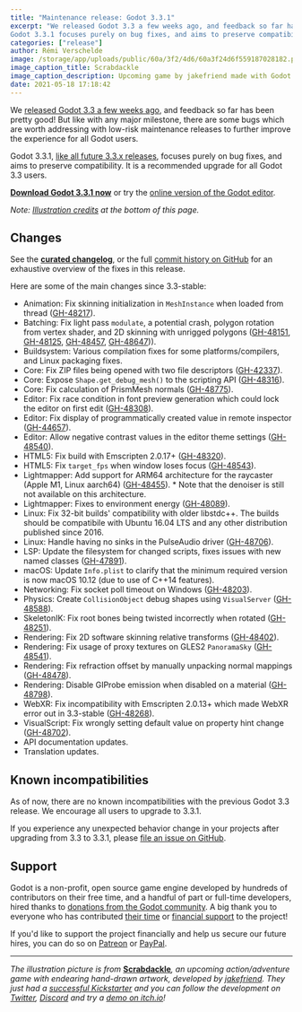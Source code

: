 ```yaml
---
title: "Maintenance release: Godot 3.3.1"
excerpt: "We released Godot 3.3 a few weeks ago, and feedback so far has been pretty good! But like with any major milestone, there are some bugs which are worth addressing with low-risk maintenance releases to further improve the experience for all Godot users.
Godot 3.3.1 focuses purely on bug fixes, and aims to preserve compatibility."
categories: ["release"]
author: Rémi Verschelde
image: /storage/app/uploads/public/60a/3f2/4d6/60a3f24d6f559187028182.png
image_caption_title: Scrabdackle 
image_caption_description: Upcoming game by jakefriend made with Godot Engine
date: 2021-05-18 17:18:42
---
```


We [released Godot 3.3 a few weeks ago](/article/godot-3-3-has-arrived), and feedback so far has been pretty good! But like with any major milestone, there are some bugs which are worth addressing with low-risk maintenance releases to further improve the experience for all Godot users.

Godot 3.3.1, [like all future 3.3.x releases](https://docs.godotengine.org/en/3.3/about/release_policy.html), focuses purely on bug fixes, and aims to preserve compatibility. It is a recommended upgrade for all Godot 3.3 users.

[**Download Godot 3.3.1 now**](/download) or try the [online version of the Godot editor](https://editor.godotengine.org/3.3.1.stable/).

*Note: [Illustration credits](#credits) at the bottom of this page.*

## Changes

See the [**curated changelog**](https://github.com/godotengine/godot/blob/3.3.1-stable/CHANGELOG.md), or the full [commit history on GitHub](https://github.com/godotengine/godot/compare/3.3-stable...3.3.1-stable) for an exhaustive overview of the fixes in this release.

Here are some of the main changes since 3.3-stable:

- Animation: Fix skinning initialization in `MeshInstance` when loaded from thread ([GH-48217](https://github.com/godotengine/godot/pull/48217)).
- Batching: Fix light pass `modulate`, a potential crash, polygon rotation from vertex shader, and 2D skinning with unrigged polygons ([GH-48151](https://github.com/godotengine/godot/pull/48151), [GH-48125](https://github.com/godotengine/godot/pull/48125), [GH-48457](https://github.com/godotengine/godot/pull/48457), [GH-48647](https://github.com/godotengine/godot/pull/48647))).
- Buildsystem: Various compilation fixes for some platforms/compilers, and Linux packaging fixes.
- Core: Fix ZIP files being opened with two file descriptors ([GH-42337](https://github.com/godotengine/godot/pull/42337)).
- Core: Expose `Shape.get_debug_mesh()` to the scripting API ([GH-48316](https://github.com/godotengine/godot/pull/48316)).
- Core: Fix calculation of PrismMesh normals ([GH-48775](https://github.com/godotengine/godot/pull/48775)).
- Editor: Fix race condition in font preview generation which could lock the editor on first edit ([GH-48308](https://github.com/godotengine/godot/pull/48308)).
- Editor: Fix display of programmatically created value in remote inspector ([GH-44657](https://github.com/godotengine/godot/pull/44657)).
- Editor: Allow negative contrast values in the editor theme settings ([GH-48540](https://github.com/godotengine/godot/pull/48540)).
- HTML5: Fix build with Emscripten 2.0.17+ ([GH-48320](https://github.com/godotengine/godot/pull/48320)).
- HTML5: Fix `target_fps` when window loses focus ([GH-48543](https://github.com/godotengine/godot/pull/48543)).
- Lightmapper: Add support for ARM64 architecture for the raycaster (Apple M1, Linux aarch64) ([GH-48455](https://github.com/godotengine/godot/pull/48455)).
      * Note that the denoiser is still not available on this architecture.
- Lightmapper: Fixes to environment energy ([GH-48089](https://github.com/godotengine/godot/pull/48089)).
- Linux: Fix 32-bit builds' compatibility with older libstdc++. The builds should be compatibile with Ubuntu 16.04 LTS and any other distribution published since 2016.
- Linux: Handle having no sinks in the PulseAudio driver ([GH-48706](https://github.com/godotengine/godot/pull/48706)).
- LSP: Update the filesystem for changed scripts, fixes issues with new named classes ([GH-47891](https://github.com/godotengine/godot/pull/47891)).
- macOS: Update `Info.plist` to clarify that the minimum required version is now macOS 10.12 (due to use of C++14 features).
- Networking: Fix socket poll timeout on Windows ([GH-48203](https://github.com/godotengine/godot/pull/48203)).
- Physics: Create `CollisionObject` debug shapes using `VisualServer` ([GH-48588](https://github.com/godotengine/godot/pull/48588)).
- SkeletonIK: Fix root bones being twisted incorrectly when rotated ([GH-48251](https://github.com/godotengine/godot/pull/48251)).
- Rendering: Fix 2D software skinning relative transforms ([GH-48402](https://github.com/godotengine/godot/pull/48402)).
- Rendering: Fix usage of proxy textures on GLES2 `PanoramaSky` ([GH-48541](https://github.com/godotengine/godot/pull/48541)).
- Rendering: Fix refraction offset by manually unpacking normal mappings ([GH-48478](https://github.com/godotengine/godot/pull/48478)).
- Rendering: Disable GIProbe emission when disabled on a material ([GH-48798](https://github.com/godotengine/godot/pull/48798)).
- WebXR: Fix incompatibility with Emscripten 2.0.13+ which made WebXR error out in 3.3-stable ([GH-48268](https://github.com/godotengine/godot/pull/48268)).
- VisualScript: Fix wrongly setting default value on property hint change ([GH-48702](https://github.com/godotengine/godot/pull/48702)).
- API documentation updates.
- Translation updates.

## Known incompatibilities

As of now, there are no known incompatibilities with the previous Godot 3.3 release. We encourage all users to upgrade to 3.3.1.

If you experience any unexpected behavior change in your projects after upgrading from 3.3 to 3.3.1, please [file an issue on GitHub](https://github.com/godotengine/godot/issues).

## Support

Godot is a non-profit, open source game engine developed by hundreds of contributors on their free time, and a handful of part or full-time developers, hired thanks to [donations from the Godot community](/donate). A big thank you to everyone who has contributed [their time](https://github.com/godotengine/godot/blob/master/AUTHORS.md) or [financial support](https://github.com/godotengine/godot/blob/master/DONORS.md) to the project!

If you'd like to support the project financially and help us secure our future hires, you can do so on [Patreon](https://www.patreon.com/godotengine) or [PayPal](/donate).

---

*The illustration picture is from* [**Scrabdackle**](https://jakefriend.itch.io/scrabdackle)*, an upcoming action/adventure game with endearing hand-drawn artwork, developed by [jakefriend](https://twitter.com/jakefriend_dev). They just had a [successful Kickstarter](https://www.kickstarter.com/projects/jakefriend/scrabdackle/description) and you can follow the development on [Twitter](https://twitter.com/jakefriend_dev), [Discord](https://discord.gg/bUY6HP8) and try a [demo on itch.io](https://jakefriend.itch.io/scrabdackle)!*
